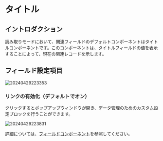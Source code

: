 # タイトル

## イントロダクション

読み取りモードにおいて、関連フィールドのデフォルトコンポーネントはタイトルコンポーネントです。このコンポーネントは、タイトルフィールドの値を表示することによって、現在の関連レコードを示します。

## フィールド設定項目

![20240429223353](https://static-docs.nocobase.com/20240429223353.png)

### リンクの有効化（デフォルトでオン）

クリックするとポップアップウィンドウが開き、データ管理のためのカスタム設定ブロックを行うことができます。

![20240429223831](https://static-docs.nocobase.com/20240429223831.png)

詳細については、[フィールドコンポーネント](/handbook/ui/fields/association-field)を参照してください。

